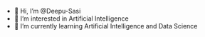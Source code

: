 - 👋 Hi, I’m @Deepu-Sasi
- 👀 I’m interested in Artificial Intelligence
- 🌱 I’m currently learning Artificial Intelligence and Data Science
